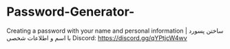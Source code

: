 # Password-Generator-
Creating a password with your name and personal information | ساختن پسورد با اسم و اطلاعات شخصی 
Discord: https://discord.gg/qYPtjcW4wv
